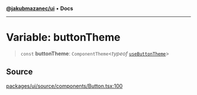 [**@jakubmazanec/ui**](../README.md) • **Docs**

---

# Variable: buttonTheme

> `const` **buttonTheme**: `ComponentTheme`\<_typeof_
> [`useButtonTheme`](../functions/useButtonTheme.md)\>

## Source

[packages/ui/source/components/Button.tsx:100](https://github.com/jakubmazanec/tools/blob/bb20df5276ddb119762948adc2cda520aef09f0f/packages/ui/source/components/Button.tsx#L100)
